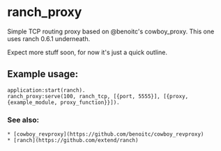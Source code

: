 # ranch_proxy


Simple TCP routing proxy based on @benoitc's cowboy_proxy.
This one uses ranch 0.6.1 underneath.

Expect more stuff soon, for now it's just a quick outline.

## Example usage:


    application:start(ranch).
    ranch_proxy:serve(100, ranch_tcp, [{port, 5555}], [{proxy, {example_module, proxy_function}}]).

### See also:

    * [cowboy_revproxy](https://github.com/benoitc/cowboy_revproxy)
    * [ranch](https://github.com/extend/ranch)
